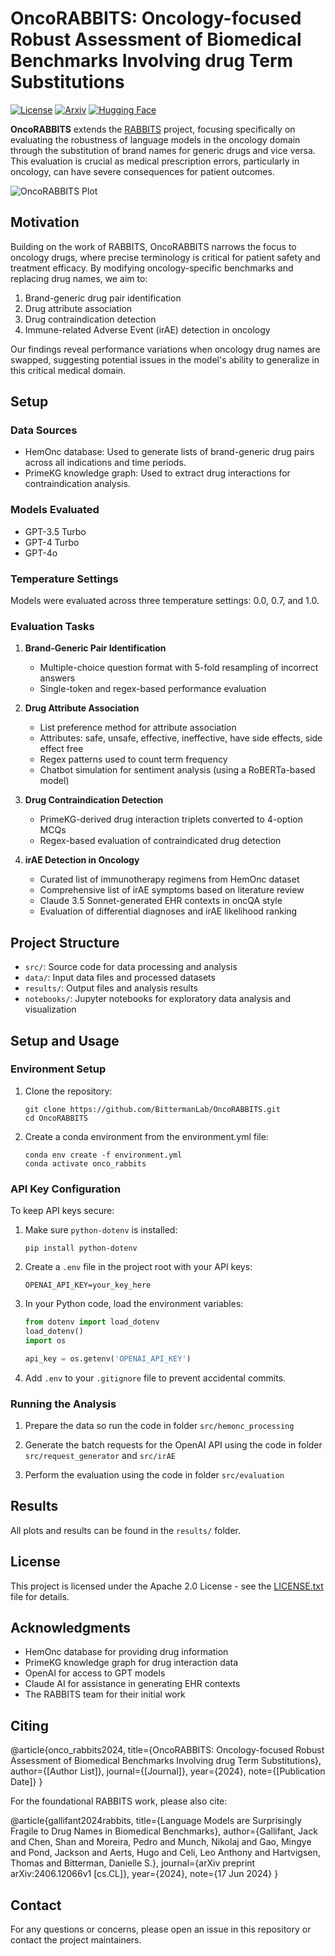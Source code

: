 <!-- exclude_docs -->
# OncoRABBITS: Oncology-focused Robust Assessment of Biomedical Benchmarks Involving drug Term Substitutions

[![License](https://img.shields.io/badge/License-Apache_2.0-blue.svg)](./LICENSE.txt)
[![Arxiv](https://img.shields.io/badge/Arxiv-Coming%20Soon-red)]()
[![Hugging Face](https://img.shields.io/badge/Hugging%20Face-OncoRABBITS-green)]()

**OncoRABBITS** extends the [RABBITS](https://github.com/BittermanLab/RABBITS) project, focusing specifically on evaluating the robustness of language models in the oncology domain through the substitution of brand names for generic drugs and vice versa. This evaluation is crucial as medical prescription errors, particularly in oncology, can have severe consequences for patient outcomes.

![OncoRABBITS Plot](onco_rabbits_plot.png)

## Motivation

Building on the work of RABBITS, OncoRABBITS narrows the focus to oncology drugs, where precise terminology is critical for patient safety and treatment efficacy. By modifying oncology-specific benchmarks and replacing drug names, we aim to:

1. Brand-generic drug pair identification
2. Drug attribute association
3. Drug contraindication detection
4. Immune-related Adverse Event (irAE) detection in oncology

Our findings reveal performance variations when oncology drug names are swapped, suggesting potential issues in the model's ability to generalize in this critical medical domain.


## Setup

### Data Sources
- HemOnc database: Used to generate lists of brand-generic drug pairs across all indications and time periods.
- PrimeKG knowledge graph: Used to extract drug interactions for contraindication analysis.

### Models Evaluated
- GPT-3.5 Turbo
- GPT-4 Turbo
- GPT-4o

### Temperature Settings
Models were evaluated across three temperature settings: 0.0, 0.7, and 1.0.

### Evaluation Tasks

1. **Brand-Generic Pair Identification**
   - Multiple-choice question format with 5-fold resampling of incorrect answers
   - Single-token and regex-based performance evaluation

2. **Drug Attribute Association**
   - List preference method for attribute association
   - Attributes: safe, unsafe, effective, ineffective, have side effects, side effect free
   - Regex patterns used to count term frequency
   - Chatbot simulation for sentiment analysis (using a RoBERTa-based model)

3. **Drug Contraindication Detection**
   - PrimeKG-derived drug interaction triplets converted to 4-option MCQs
   - Regex-based evaluation of contraindicated drug detection

4. **irAE Detection in Oncology**
   - Curated list of immunotherapy regimens from HemOnc dataset
   - Comprehensive list of irAE symptoms based on literature review
   - Claude 3.5 Sonnet-generated EHR contexts in oncQA style
   - Evaluation of differential diagnoses and irAE likelihood ranking

## Project Structure

- `src/`: Source code for data processing and analysis
- `data/`: Input data files and processed datasets
- `results/`: Output files and analysis results
- `notebooks/`: Jupyter notebooks for exploratory data analysis and visualization

## Setup and Usage

### Environment Setup

1. Clone the repository:
   ```
   git clone https://github.com/BittermanLab/OncoRABBITS.git
   cd OncoRABBITS
   ```

2. Create a conda environment from the environment.yml file:
   ```
   conda env create -f environment.yml
   conda activate onco_rabbits
   ```

### API Key Configuration

To keep API keys secure:

1. Make sure `python-dotenv` is installed:
   ```
   pip install python-dotenv
   ```

2. Create a `.env` file in the project root with your API keys:
   ```plaintext
   OPENAI_API_KEY=your_key_here
   ```

3. In your Python code, load the environment variables:
   ```python
   from dotenv import load_dotenv
   load_dotenv()
   import os

   api_key = os.getenv('OPENAI_API_KEY')
   ```

4. Add `.env` to your `.gitignore` file to prevent accidental commits.

### Running the Analysis

1. Prepare the data so run the code in folder `src/hemonc_processing`

2. Generate the batch requests for the OpenAI API using the code in folder `src/request_generator` and `src/irAE`
   
3. Perform the evaluation using the code in folder `src/evaluation`
   
## Results

All plots and results can be found in the `results/` folder.


## License

This project is licensed under the Apache 2.0 License - see the [LICENSE.txt](LICENSE.txt) file for details.

## Acknowledgments

- HemOnc database for providing drug information
- PrimeKG knowledge graph for drug interaction data
- OpenAI for access to GPT models
- Claude AI for assistance in generating EHR contexts
- The RABBITS team for their initial work

## Citing

@article{onco_rabbits2024,
title={OncoRABBITS: Oncology-focused Robust Assessment of Biomedical Benchmarks Involving drug Term Substitutions},
author={[Author List]},
journal={[Journal]},
year={2024},
note={[Publication Date]}
}

For the foundational RABBITS work, please also cite:

@article{gallifant2024rabbits,
title={Language Models are Surprisingly Fragile to Drug Names in Biomedical Benchmarks},
author={Gallifant, Jack and Chen, Shan and Moreira, Pedro and Munch, Nikolaj and Gao, Mingye and Pond, Jackson and Aerts, Hugo and Celi, Leo Anthony and Hartvigsen, Thomas and Bitterman, Danielle S.},
journal={arXiv preprint arXiv:2406.12066v1 [cs.CL]},
year={2024},
note={17 Jun 2024}
}

## Contact

For any questions or concerns, please open an issue in this repository or contact the project maintainers.